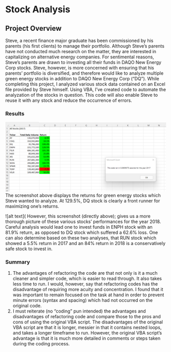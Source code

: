 # Stock Analysis

## Project Overview
Steve, a recent finance major graduate has been commissioned by his parents (his first clients) to manage their portfolio. Although Steve’s parents have not conducted much research on the matter, they are interested in capitalizing on alternative energy companies. For sentimental reasons, Steve’s parents are drawn to investing all their funds in DAQO New Energy Corp stocks. Steve, however, is more concerned with ensuring that his parents’ portfolio is diversified, and therefore would like to analyze multiple green energy stocks in addition to DAQO New Energy Corp (“DQ”). While completing this project, I analyzed various stock data contained on an Excel file provided by Steve himself. Using VBA, I’ve created code to automate the analyzation of the stocks in question. This code will also enable Steve to reuse it with any stock and reduce the occurrence of errors.


### Results
![alt text](VBA_Challenge_2017.png)
The screenshot above displays the returns for green energy stocks which Steve wanted to analyze. At 129.5%, DQ stock is clearly a front runner for maximizing one’s returns.


![alt text](
However, this screenshot (directly above); gives us a more thorough picture of these various stocks’ performances for the year 2018. Careful analysis would lead one to invest funds in ENPH stock with an 81.9% return, as opposed to DQ stock which suffered a 62.6% loss. One can also determine based on these two analyses, that RUN stock which showed a 5.5% return in 2017 and an 84% return in 2018 is a conservatively safe stock to invest in.


### Summary		
1.	The advantages of refactoring the code are that not only is it a much cleaner and simpler code, which is easier to read through. It also takes less time to run.
I would, however, say that refactoring codes has the disadvantage of requiring more acuity and concentration. I found that it was important to remain focused on the task at hand in order to prevent minute errors (syntax and spacing) which had not occurred on the original code.
2.	I must reiterate (no “coding” pun intended) the advantages and disadvantages of refactoring code and compare those to the pros and cons of using the original VBA script. The disadvantages of the original VBA script are that it is longer, messier in that it contains nested loops, and takes a longer timeframe to run. However, the original VBA script’s advantage is that it is much more detailed in comments or steps taken during the coding process.

